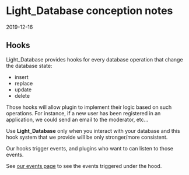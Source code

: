 Light_Database conception notes
==============
2019-12-16



Hooks
------------

Light_Database provides hooks for every database operation that change the database state:

- insert
- replace
- update
- delete


Those hooks will allow plugin to implement their logic based on such operations.
For instance, if a new user has been registered in an application, we could send an email to the moderator, etc...


Use **Light_Database** only when you interact with your database and this hook system that we provide will be only stronger/more consistent.


Our hooks trigger events, and plugins who want to can listen to those events.

See [our events page](https://github.com/lingtalfi/Light_Database/blob/master/personal/mydoc/pages/events.md) to see the events triggered under the hood.



